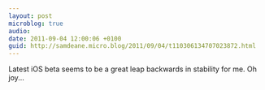```yaml
---
layout: post
microblog: true
audio: 
date: 2011-09-04 12:00:06 +0100
guid: http://samdeane.micro.blog/2011/09/04/t110306134707023872.html
---
```

Latest iOS beta seems to be a great leap backwards in stability for me. Oh joy...
